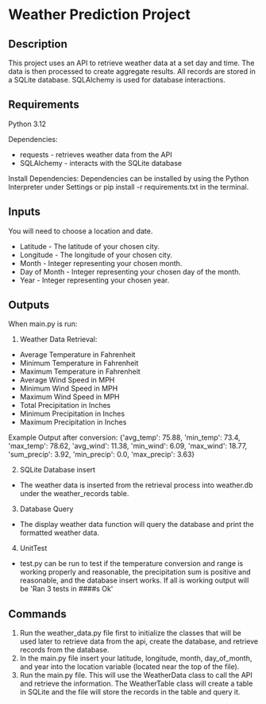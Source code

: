 # Weather Prediction Project

## Description
This project uses an API to retrieve weather data at a set day and time. The data is then processed to create aggregate 
results. All records are stored in a SQLite database. SQLAlchemy is used for database interactions.

## Requirements
Python 3.12

Dependencies:
* requests - retrieves weather data from the API
* SQLAlchemy - interacts with the SQLite database

Install Dependencies:
Dependencies can be installed by using the Python Interpreter under Settings or pip install -r requirements.txt in the 
terminal.

## Inputs
You will need to choose a location and date.
* Latitude - The latitude of your chosen city.
* Longitude - The longitude of your chosen city.
* Month - Integer representing your chosen month.
* Day of Month - Integer representing your chosen day of the month.
* Year - Integer representing your chosen year.

## Outputs
When main.py is run:
1. Weather Data Retrieval:
* Average Temperature in Fahrenheit
* Minimum Temperature in Fahrenheit
* Maximum Temperature in Fahrenheit
* Average Wind Speed in MPH
* Minimum Wind Speed in MPH
* Maximum Wind Speed in MPH
* Total Precipitation in Inches
* Minimum Precipitation in Inches
* Maximum Precipitation in Inches

Example Output after conversion: {'avg_temp': 75.88, 'min_temp': 73.4, 'max_temp': 78.62, 'avg_wind': 11.38, 'min_wind': 6.09, 'max_wind': 18.77, 
'sum_precip': 3.92, 'min_precip': 0.0, 'max_precip': 3.63}

2. SQLite Database insert
* The weather data is inserted from the retrieval process into weather.db under the
weather_records table.

3. Database Query
* The display weather data function will query the database and print the formatted weather data.

4. UnitTest
* test.py can be run to test if the temperature conversion and range is working properly and reasonable,
the precipitation sum is positive and reasonable, and the database insert works. If all is working 
output will be 'Ran 3 tests in ####s   Ok'

## Commands
1. Run the weather_data.py file first to initialize the classes that will be used later
to retrieve data from the api, create the database, and retrieve records from the database.
2. In the main.py file insert your latitude, longitude, month, day_of_month, and year into
the location variable (located near the top of the file).
3. Run the main.py file. This will use the WeatherData class to call the API and retrieve
the information. The WeatherTable class will create a table in SQLite and the file will store
the records in the table and query it.